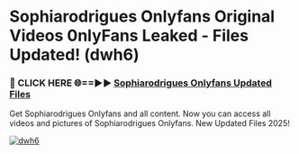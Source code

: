 # Sophiarodrigues Onlyfans Original Videos 0nlyFans Leaked - Files Updated! (dwh6)

<h3>🔴 CLICK HERE 🌐==►► <a href="https://tinyurl.com/ehrbuxhb" rel="nofollow">Sophiarodrigues Onlyfans Updated Files</a></h3>

Get Sophiarodrigues Onlyfans and all content. Now you can access all videos and pictures of Sophiarodrigues Onlyfans. New Updated Files 2025!

[![dwh6](https://i.imgur.com/lVYEuWS.gif)](https://tinyurl.com/ehrbuxhb)
